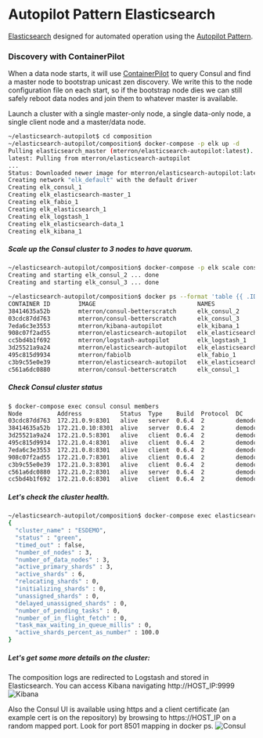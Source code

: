 Autopilot Pattern Elasticsearch
==========

[Elasticsearch](https://www.elastic.co/products) designed for automated operation using the [Autopilot Pattern](http://autopilotpattern.io/).

### Discovery with ContainerPilot
When a data node starts, it will use [ContainerPilot](https://github.com/joyent/containerpilot) to query Consul and find a master node to bootstrap unicast zen discovery. We write this to the node configuration file on each start, so if the bootstrap node dies we can still safely reboot data nodes and join them to whatever master is available.

Launch a cluster with a single master-only node, a single data-only node, a single client node and a master/data node.

```bash
~/elasticsearch-autopilot$ cd composition
~/elasticsearch-autopilot/composition$ docker-compose -p elk up -d
Pulling elasticsearch_master (mterron/elasticsearch-autopilot:latest)...
latest: Pulling from mterron/elasticsearch-autopilot
...
Status: Downloaded newer image for mterron/elasticsearch-autopilot:latest
Creating network "elk_default" with the default driver
Creating elk_consul_1
Creating elk_elasticsearch-master_1
Creating elk_fabio_1
Creating elk_elasticsearch_1
Creating elk_logstash_1
Creating elk_elasticsearch-data_1
Creating elk_kibana_1
```

##### Scale up the Consul cluster to 3 nodes to have quorum.
```bash
~/elasticsearch-autopilot/composition$ docker-compose -p elk scale consul=3
Creating and starting elk_consul_2 ... done
Creating and starting elk_consul_3 ... done

~/elasticsearch-autopilot/composition$ docker ps --format 'table {{ .ID }}\t{{ .Image }}\t{{ .Names }}'
CONTAINER ID        IMAGE                             NAMES
38414635a52b        mterron/consul-betterscratch      elk_consul_2
03cdc87dd763        mterron/consul-betterscratch      elk_consul_3
7eda6c3e3553        mterron/kibana-autopilot          elk_kibana_1
908c07f2ad55        mterron/elasticsearch-autopilot   elk_elasticsearch-data_1
cc5bd4b1f692        mterron/logstash-autopilot        elk_logstash_1
3d25521a9a24        mterron/elasticsearch-autopilot   elk_elasticsearch_1
495c815d9934        mterron/fabiolb                   elk_fabio_1
c3b9c55e0e39        mterron/elasticsearch-autopilot   elk_elasticsearch-master_1
c561a6dc0880        mterron/consul-betterscratch      elk_consul_1
```

##### Check Consul cluster status
```bash
$ docker-compose exec consul consul members
Node          Address           Status  Type    Build  Protocol  DC
03cdc87dd763  172.21.0.9:8301   alive   server  0.6.4  2         demodc
38414635a52b  172.21.0.10:8301  alive   server  0.6.4  2         demodc
3d25521a9a24  172.21.0.5:8301   alive   client  0.6.4  2         demodc
495c815d9934  172.21.0.4:8301   alive   client  0.6.4  2         demodc
7eda6c3e3553  172.21.0.8:8301   alive   client  0.6.4  2         demodc
908c07f2ad55  172.21.0.7:8301   alive   client  0.6.4  2         demodc
c3b9c55e0e39  172.21.0.3:8301   alive   client  0.6.4  2         demodc
c561a6dc0880  172.21.0.2:8301   alive   server  0.6.4  2         demodc
cc5bd4b1f692  172.21.0.6:8301   alive   client  0.6.4  2         demodc
```

##### Let's check the cluster health.
```bash
~/elasticsearch-autopilot/composition$ docker-compose exec elasticsearch sh -c 'curl "http://$(hostname -i):9200/_cluster/health?pretty=true"'
{
  "cluster_name" : "ESDEMO",
  "status" : "green",
  "timed_out" : false,
  "number_of_nodes" : 3,
  "number_of_data_nodes" : 3,
  "active_primary_shards" : 3,
  "active_shards" : 6,
  "relocating_shards" : 0,
  "initializing_shards" : 0,
  "unassigned_shards" : 0,
  "delayed_unassigned_shards" : 0,
  "number_of_pending_tasks" : 0,
  "number_of_in_flight_fetch" : 0,
  "task_max_waiting_in_queue_millis" : 0,
  "active_shards_percent_as_number" : 100.0
}
```

##### Let's get some more details on the cluster:
The composition logs are redirected to Logstash and stored in Elasticsearch. 
You can access Kibana navigating http://HOST_IP:9999
![Kibana](http://s33.postimg.org/79avoe9n3/Captura_de_pantalla_2016_06_09_a_las_1_32_19_p.png)

Also the Consul UI is available using https and a client certificate (an example cert is on the repository) by browsing to https://HOST_IP on a random mapped port. Look for port 8501 mapping in docker ps.
![Consul](http://s33.postimg.org/kwzbfkx8v/Captura_de_pantalla_2016_06_09_a_las_1_30_54_p.png)
